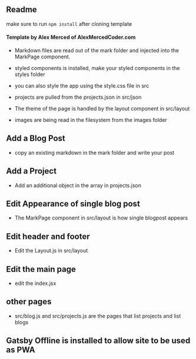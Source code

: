## Readme

make sure to run ```npm install``` after cloning template
#### Template by Alex Merced of AlexMercedCoder.com

- Markdown files are read out of the mark folder and injected into the MarkPage component.

- styled components is installed, make your styled components in the styles folder

- you can also style the app using the style.css file in src

- projects are pulled from the projects.json in src/json

- The theme of the page is handled by the layout component in src/layout

- images are being read in the filesystem from the images folder


## Add a Blog Post

- copy an existing markdown in the mark folder and write your post

## Add a Project

- Add an additional object in the array in projects.json

## Edit Appearance of single blog post

- The MarkPage component in src/layout is how single blogpost appears

## Edit header and footer

- Edit the Layout.js in src/layout

## Edit the main page

- edit the index.jsx

## other pages

- src/blog.js and src/projects.js are the pages that list projects and list blogs

## Gatsby Offline is installed to allow site to be used as PWA


